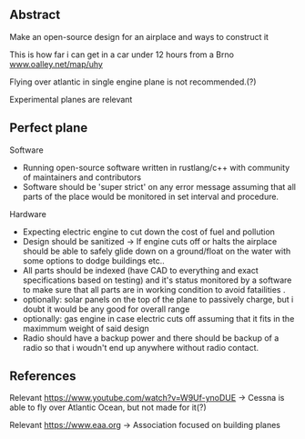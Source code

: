## Abstract
Make an open-source design for an airplace and ways to construct it

This is how far i can get in a car under 12 hours from a Brno  www.oalley.net/map/uhy

Flying over atlantic in single engine plane is not recommended.(?)

Experimental planes are relevant

## Perfect plane
Software
- Running open-source software written in rustlang/c++ with community of maintainers and contributors 
- Software should be 'super strict' on any error message assuming that all parts of the place would be monitored in set interval and procedure.

Hardware
- Expecting electric engine to cut down the cost of fuel and pollution
- Design should be sanitized -> If engine cuts off or halts the airplace should be able to safely glide down on a ground/float on the water with some options to dodge buildings etc..
- All parts should be indexed (have CAD to everything and exact specifications based on testing) and it's status monitored by a software to make sure that all parts are in working condition to avoid fatailities .
- optionally: solar panels on the top of the plane to passively charge, but i doubt it would be any good for overall range
- optionally: gas engine in case electric cuts off assuming that it fits in the maximmum weight of said design
- Radio should have a backup power and there should be backup of a radio so that i woudn't end up anywhere without radio contact.

## References
Relevant https://www.youtube.com/watch?v=W9Uf-ynoDUE -> Cessna is able to fly over Atlantic Ocean, but not made for it(?)

Relevant https://www.eaa.org -> Association focused on building planes
